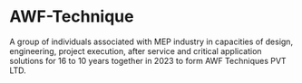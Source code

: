 # AWF-Technique
A group of individuals associated with MEP industry in capacities of design, engineering, project execution, after service and critical application solutions for 16 to 10 years together in 2023 to form AWF Techniques PVT LTD.
